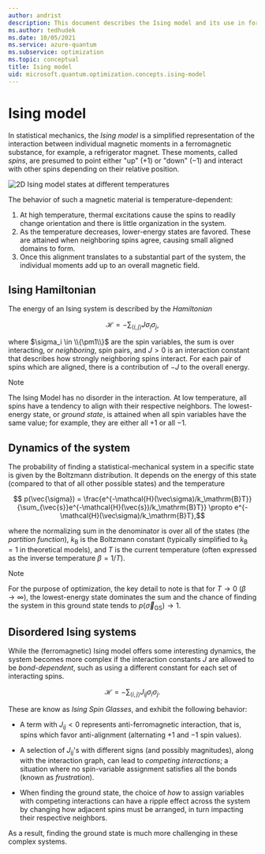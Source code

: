 ```yaml
---
author: andrist
description: This document describes the Ising model and its use in formulating optimization problems.
ms.author: tedhudek
ms.date: 10/05/2021
ms.service: azure-quantum
ms.subservice: optimization
ms.topic: conceptual
title: Ising model
uid: microsoft.quantum.optimization.concepts.ising-model
---
```


# Ising model

In statistical mechanics, the *Ising model* is a simplified representation of
the interaction between individual magnetic moments in a ferromagnetic
substance, for example, a refrigerator magnet. These moments, called *spins*, are presumed to
point either "up" ($+1$) or "down" ($-1$) and interact with other spins
depending on their relative position.

![2D Ising model states at different temperatures](~/media/optimization-ising-model.png)

The behavior of such a magnetic material is temperature-dependent:

1. At high temperature, thermal excitations cause the spins to readily
   change orientation and there is little organization in the system.
2. As the temperature decreases, lower-energy states are favored. These
   are attained when neighboring spins agree, causing small aligned domains to
   form.
3. Once this alignment translates to a substantial part of the system, the
   individual moments add up to an overall magnetic field.

## Ising Hamiltonian

The energy of an Ising system is described by the *Hamiltonian*

$$ \mathcal{H} = -\sum_{\langle i,j\rangle} J \sigma_i\sigma_j, $$

where $\sigma_i \in \\{\pm1\\}$ are the spin variables, the sum is over
interacting, or *neighboring*, spin pairs, and $J>0$ is an interaction constant
that describes how strongly neighboring spins interact. For each pair of spins
which are aligned, there is a contribution of $-J$ to the overall energy.

> [!NOTE]
> The Ising Model has no disorder in the interaction. At low temperature,
> all spins have a tendency to align with their respective neighbors. The lowest-energy state, or *ground state*, is attained when all spin
> variables have the same value; for example, they are either all $+1$ or all $-1$.

## Dynamics of the system

The probability of finding a statistical-mechanical system in a specific state is
given by the Boltzmann distribution. It depends on the energy of this state
(compared to that of all other possible states) and the temperature

$$ p(\vec{\sigma}) = \frac{e^{-\mathcal{H}(\vec\sigma)/k_\mathrm{B}T}}{\sum_{\vec{s}}e^{-\mathcal{H}(\vec{s})/k_\mathrm{B}T}} \propto e^{-\mathcal{H}(\vec\sigma)/k_\mathrm{B}T},$$

where the normalizing sum in the denominator is over all of the states (the *partition
function*), $k_\mathrm{B}$ is the Boltzmann constant (typically simplified to
$k_\mathrm{B}=1$ in theoretical models), and $T$ is the current temperature (often
expressed as the inverse temperature $\beta = 1/T$).

> [!NOTE]
> For the purpose of optimization, the key detail to note is that for $T\to 0$
> ($\beta\to\infty$), the lowest-energy state dominates the sum and the chance
> of finding the system in this ground state tends to
> $p(\vec\sigma_{\mathrm{GS}})\to 1$.

## Disordered Ising systems

While the (ferromagnetic) Ising model offers some interesting dynamics,
the system becomes more complex if the interaction constants $J$ are
allowed to be *bond-dependent*, such as using a different constant for
each set of interacting spins.

$$ \mathcal{H} = -\sum_{\langle i,j\rangle} J_{ij} \sigma_i\sigma_j. $$

These are know as *Ising Spin Glasses*, and exhibit the following behavior:

* A term with $J_{ij}<0$ represents anti-ferromagnetic interaction, that is,
  spins which favor anti-alignment (alternating $+1$ and $-1$ spin values).

* A selection of $J_{ij}$'s with different signs (and possibly magnitudes),
  along with the interaction graph, can lead to *competing interactions*;
  a situation where no spin-variable assignment satisfies all the bonds
  (known as *frustration*).

* When finding the ground state, the choice of *how* to assign variables
  with competing interactions can have a ripple effect across the system
  by changing how adjacent spins must be arranged, in turn impacting
  their respective neighbors.

As a result, finding the ground state is much more challenging in these
complex systems.